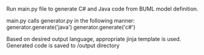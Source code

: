 Run main.py file to generate C# and Java code from BUML model definition.

main.py calls generator.py in the following manner:
generator.generate('java')
generator.generate('c#')

Based on desired output language, appropriate jinja template is used.
Generated code is saved to /output directory